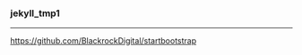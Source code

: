 ### jekyll_tmp1
---
https://github.com/BlackrockDigital/startbootstrap



```
```

```
```

```
```

